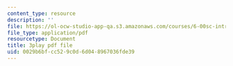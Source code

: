 ```yaml
---
content_type: resource
description: ''
file: https://ol-ocw-studio-app-qa.s3.amazonaws.com/courses/6-00sc-introduction-to-computer-science-and-programming-spring-2011/0029b6bfcc529c0d6d048967036fde39_TIQTYgmavC4.pdf
file_type: application/pdf
resourcetype: Document
title: 3play pdf file
uid: 0029b6bf-cc52-9c0d-6d04-8967036fde39
---
```

